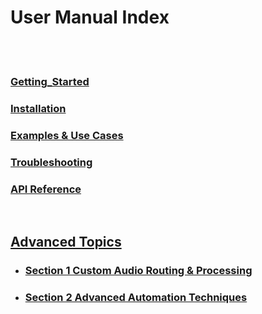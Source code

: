 # User Manual Index 

<br><br>
### [Getting_Started](Getting_Started.md)
### [Installation](Installation.md)
### [Examples & Use Cases](Examples_And_Use_Cases.md)
### [Troubleshooting](Troubleshooting.md)
### [API Reference](API_Reference.md)
<br>

## [Advanced Topics](Advanced_Topics.md)

- ### [Section 1 Custom Audio Routing & Processing](Advanced_Topics_Section1.md)
- ### [Section 2 Advanced Automation Techniques](Advanced_Topics_Section2.md)


